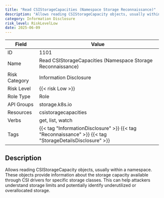 ```yaml
---
title: "Read CSIStorageCapacities (Namespace Storage Reconnaissance)"
description: "Allows reading CSIStorageCapacity objects, usually within a namespace. These objects provide information about the storage capacity available through CSI drivers for specific storage classes. This can help attackers understand storage limits and potentially identify underutilized or overallocated storage."
category: Information Disclosure
risk_level: RiskLevelLow
date: 2025-06-09
---
```


| Field         | Value                                                                                                   |
| ------------- | ------------------------------------------------------------------------------------------------------- |
| ID            | 1101                                                                                                    |
| Name          | Read CSIStorageCapacities (Namespace Storage Reconnaissance)                                            |
| Risk Category | Information Disclosure                                                                                  |
| Risk Level    | {{< risk Low >}}                                                                                        |
| Role Type     | Role                                                                                                    |
| API Groups    | storage.k8s.io                                                                                          |
| Resources     | csistoragecapacities                                                                                    |
| Verbs         | get, list, watch                                                                                        |
| Tags          | {{< tag "InformationDisclosure" >}} {{< tag "Reconnaissance" >}} {{< tag "StorageDetailsDisclosure" >}} |

## Description

Allows reading CSIStorageCapacity objects, usually within a namespace. These objects provide information about the storage capacity available through CSI drivers for specific storage classes. This can help attackers understand storage limits and potentially identify underutilized or overallocated storage.
